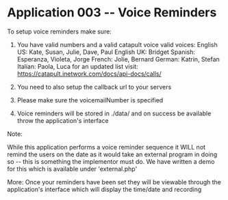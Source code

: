Application 003 -- Voice Reminders
=========================================================

To setup voice reminders make sure:
  1. You have valid numbers and a valid catapult voice 
    valid voices:
      English US: Kate, Susan, Julie, Dave, Paul
      English UK: Bridget
      Spanish: Esperanza, Violeta, Jorge
      French: Jolie, Bernard
      German: Katrin, Stefan
      Italian: Paola, Luca 
   for an updated list visit:
   https://catapult.inetwork.com/docs/api-docs/calls/

  2. You need to also setup the callback url to your servers

  4. Please make sure the voicemailNumber is specified

  3. Voice reminders will be stored in ./data/ and on success be available
  throw the application's interface

Note:

While this application performs a voice reminder sequence it WILL not
remind the users on the date as it would take an external program in doing
so -- this is something the implementor must do. We have written a demo
for this which is available under 'external.php'

More:
Once your reminders have been set they will be viewable through the
application's interface which will display the time/date and recording
